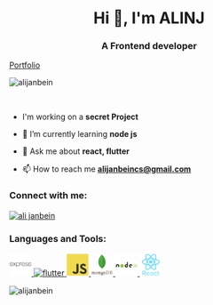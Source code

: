 <h1 align="center">Hi 👋, I'm ALINJ</h1>
<h3 align="center">A Frontend developer</h3>
<p align="left"> <a href="https://alinj-portfolio.netlify.app/" target="blank">Portfolio</a> </p>

<p align="left"> <img src="https://komarev.com/ghpvc/?username=alijanbeinw&label=Profile%20views&color=0e75b6&style=flat" alt="alijanbein" /> </p>

<p align="left"> <a href="https://twitter.com/" target="blank"><img src="https://img.shields.io/twitter/follow/?logo=twitter&style=for-the-badge" alt="" /></a> </p>

- I'm working on a **secret Project**

- 🌱 I’m currently learning **node js**

- 💬 Ask me about **react, flutter**

- 📫 How to reach me **alijanbeincs@gmail.com**

<h3 align="left">Connect with me:</h3>
<p align="left">
<a href="[https://linkedin.com/in/ali janbein](https://www.linkedin.com/in/alijanbein9/)" target="blank"><img align="center" src="https://raw.githubusercontent.com/rahuldkjain/github-profile-readme-generator/master/src/images/icons/Social/linked-in-alt.svg" alt="ali janbein" height="30" width="40" /></a>
</p>

<h3 align="left">Languages and Tools:</h3>
<p align="left"> <a href="https://expressjs.com" target="_blank" rel="noreferrer"> <img src="https://raw.githubusercontent.com/devicons/devicon/master/icons/express/express-original-wordmark.svg" alt="express" width="40" height="40"/> </a> <a href="https://flutter.dev" target="_blank" rel="noreferrer"> <img src="https://www.vectorlogo.zone/logos/flutterio/flutterio-icon.svg" alt="flutter" width="40" height="40"/> </a> <a href="https://developer.mozilla.org/en-US/docs/Web/JavaScript" target="_blank" rel="noreferrer"> <img src="https://raw.githubusercontent.com/devicons/devicon/master/icons/javascript/javascript-original.svg" alt="javascript" width="40" height="40"/> </a> <a href="https://www.mongodb.com/" target="_blank" rel="noreferrer"> <img src="https://raw.githubusercontent.com/devicons/devicon/master/icons/mongodb/mongodb-original-wordmark.svg" alt="mongodb" width="40" height="40"/> </a> <a href="https://nodejs.org" target="_blank" rel="noreferrer"> <img src="https://raw.githubusercontent.com/devicons/devicon/master/icons/nodejs/nodejs-original-wordmark.svg" alt="nodejs" width="40" height="40"/> </a> <a href="https://reactjs.org/" target="_blank" rel="noreferrer"> <img src="https://raw.githubusercontent.com/devicons/devicon/master/icons/react/react-original-wordmark.svg" alt="react" width="40" height="40"/> </a> </p>

<p><img align="center" src="https://github-readme-stats.vercel.app/api/top-langs?username=alijanbein&show_icons=true&locale=en&layout=compact" alt="alijanbein" /></p>
